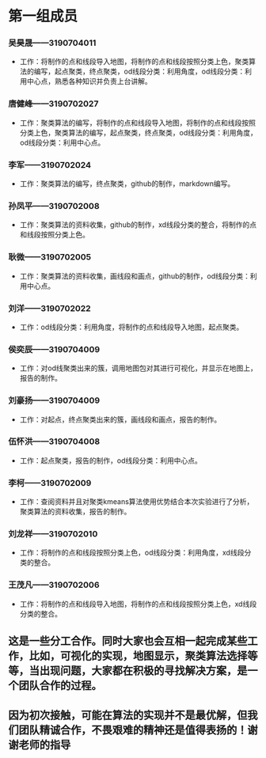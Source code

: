 # 第一组成员
### 吴昊晟——3190704011
- 工作：将制作的点和线段导入地图，将制作的点和线段按照分类上色，聚类算法的编写，起点聚类，终点聚类，od线段分类：利用角度，od线段分类：利用中心点，熟悉各种知识并负责上台讲解。
### 唐健峰——3190702027
- 工作：聚类算法的编写，将制作的点和线段导入地图，将制作的点和线段按照分类上色，聚类算法的编写，起点聚类，终点聚类，od线段分类：利用角度，od线段分类：利用中心点。
### 李军——3190702024
- 工作：聚类算法的编写，终点聚类，github的制作，markdown编写。
### 孙凤平——3190702008
- 工作：聚类算法的资料收集，github的制作，xd线段分类的整合，将制作的点和线段按照分类上色。
### 耿微——3190702005
- 工作：聚类算法的资料收集，画线段和画点，github的制作，od线段分类：利用中心点。
### 刘洋——3190702022
- 工作：od线段分类：利用角度，将制作的点和线段导入地图，起点聚类。
### 侯奕辰——3190704009
- 工作：对od线聚类出来的簇，调用地图包对其进行可视化，并显示在地图上，报告的制作。
### 刘豪扬——3190704009
- 工作：对起点，终点聚类出来的簇，画线段和画点，报告的制作。
### 伍怀洪——3190704008
- 工作：起点聚类，报告的制作，od线段分类：利用中心点。
### 李柯——3190702009
- 工作：查阅资料并且对聚类kmeans算法使用优势结合本次实验进行了分析，聚类算法的资料收集，报告的制作。
### 刘龙祥——3190702010
- 工作：将制作的点和线段按照分类上色，od线段分类：利用角度，xd线段分类的整合。
### 王茂凡——3190702006
- 工作：将制作的点和线段导入地图，将制作的点和线段按照分类上色，xd线段分类的整合。
## 这是一些分工合作。同时大家也会互相一起完成某些工作，比如，可视化的实现，地图显示，聚类算法选择等等，当出现问题，大家都在积极的寻找解决方案，是一个团队合作的过程。
## 因为初次接触，可能在算法的实现并不是最优解，但我们团队精诚合作，不畏艰难的精神还是值得表扬的！谢谢老师的指导
